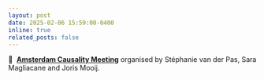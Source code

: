 ```yaml
---
layout: post
date: 2025-02-06 15:59:00-0400
inline: true
related_posts: false
---
```


:handshake:&nbsp; [**Amsterdam Causality Meeting**](https://amscausality.github.io/) organised by Stéphanie van der Pas, Sara Magliacane and Joris Mooij.
